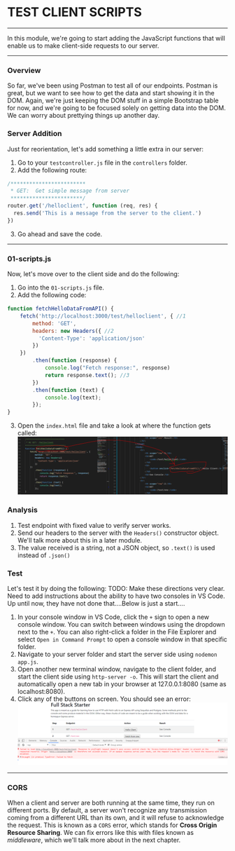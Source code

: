 # TEST CLIENT SCRIPTS
---
In this module, we're going to start adding the JavaScript functions that will enable us to make client-side requests to our server. 

<hr />

### Overview
So far, we've been using Postman to test all of our endpoints. Postman is great, but we want to see how to get the data and start showing it in the DOM. Again, we're just keeping the DOM stuff in a simple Bootstrap table for now, and we're going to be focused solely on getting data into the DOM. We can worry about prettying things up another day.

### Server Addition
Just for reorientation, let's add something a little extra in our server:

1. Go to your `testcontroller.js` file in the `controllers` folder.
2. Add the following route:
```js
/************************
 * GET:  Get simple message from server
 ***********************/
router.get('/helloclient', function (req, res) {
  res.send('This is a message from the server to the client.')
})
```
3. Go ahead and save the code.

<hr />

### 01-scripts.js
Now, let's move over to the client side and do the following:
1. Go into the `01-scripts.js` file.
2. Add the following code:
```js
function fetchHelloDataFromAPI() {
	fetch('http://localhost:3000/test/helloclient', { //1
		method: 'GET', 
		headers: new Headers({ //2
		  'Content-Type': 'application/json'
		})
	})
		.then(function (response) {
			console.log("Fetch response:", response)
			return response.text(); //3
		})
		.then(function (text) {
			console.log(text);
		});
}
```
3. Open the `index.html` file and take a look at where the function gets called:
![screenshot](assets/02-testjs-helloclientfetch.PNG)

### Analysis
1. Test endpoint with fixed value to verify server works.
2. Send our headers to the server with the `Headers()` constructor object. We'll talk more about this in a later module.
3. The value received is a string, not a JSON object, so `.text()` is used instead of `.json()`


### Test
Let's test it by doing the following:
TODO: Make these directions very clear. Need to add instructions about the ability to have two consoles in VS Code. Up until now, they have not done that....Below is just a start....
1. In your console window in VS Code, click the `+` sign to open a new console window. You can switch between windows using the dropdown next to the `+`. You can also right-click a folder in the File Explorer and select `Open in Command Prompt` to open a console window in that specific folder.
2. Navigate to your server folder and start the server side using `nodemon app.js`.
3. Open another new terminal window, navigate to the client folder, and start the client side using `http-server -o`. This will start the client and automatically open a new tab in your browser at 127.0.0.1:8080 (same as localhost:8080). 
4. Click any of the buttons on screen. You should see an error:
![screenshot](assets/01-helloclient-cors-error.PNG)


<hr />

### CORS
When a client and server are both running at the same time, they run on different ports. By default, a server won't recognize any transmission coming from a different URL than its own, and it will refuse to acknowledge the request. This is known as a `CORS` error, which stands for **Cross Origin Resource Sharing**. We can fix errors like this with files known as *middleware*, which we'll talk more about in the next chapter.